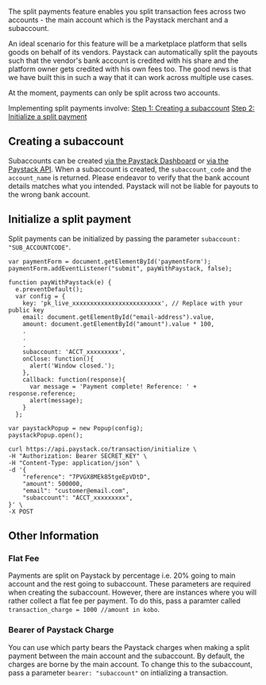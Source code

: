 The split payments feature enables you split transaction fees across two accounts - the main account which is the Paystack merchant and a subaccount.

An ideal scenario for this feature will be a marketplace platform that sells goods on behalf of its vendors. Paystack can automatically split the payouts such that the vendor's bank account is credited with his share and the platform owner gets credited with his own fees too. The good news is that we have built this in such a way that it can work across multiple use cases.

At the moment, payments can only be split across two accounts.

Implementing split payments involve:
[Step 1: Creating a subaccount](https://developers.paystack.co/v2.0/docs/split-payments#section-creating-a-subaccount)
[Step 2: Initialize a split payment](https://developers.paystack.co/v2.0/docs/split-payments#section-initialize-a-split-payment)

## Creating a subaccount
Subaccounts can be created [via the Paystack Dashboard](https://dashboard.paystack.com/#/subaccounts) or [via the Paystack API](https://developers.paystack.co/v1.0/reference#create-subaccount).  When a subaccount is created, the `subaccount_code` and the `account_name` is returned. Please endeavor to verify that the bank account details matches what you intended. Paystack will not be liable for payouts to the wrong bank account.

## Initialize a split payment
Split payments can be initialized by passing the parameter `subaccount: "SUB_ACCOUNTCODE"`.

```
var paymentForm = document.getElementById('paymentForm');
paymentForm.addEventListener("submit", payWithPaystack, false);

function payWithPaystack(e) {  
  e.preventDefault();
  var config = {
    key: 'pk_live_xxxxxxxxxxxxxxxxxxxxxxxxx', // Replace with your public key
    email: document.getElementById("email-address").value,
    amount: document.getElementById("amount").value * 100,
    .
    .
    .
    subaccount: 'ACCT_xxxxxxxxx',
    onClose: function(){
      alert('Window closed.');
    },
    callback: function(response){
      var message = 'Payment complete! Reference: ' + response.reference;
      alert(message);
    }
  };
  
var paystackPopup = new Popup(config);
paystackPopup.open();
```

```
curl https://api.paystack.co/transaction/initialize \
-H "Authorization: Bearer SECRET_KEY" \
-H "Content-Type: application/json" \
-d '{
    "reference": "7PVGX8MEk85tgeEpVDtD", 
    "amount": 500000, 
    "email": "customer@email.com",
    "subaccount": "ACCT_xxxxxxxxx",
}' \
-X POST
```

## Other Information

### Flat Fee	

Payments are split on Paystack by percentage i.e. 20% going to main account and the rest going to subaccount. These parameters are required when creating the subaccount. However, there are instances where you will rather collect a flat fee per payment. To do this, pass a paramter called `transaction_charge = 1000 //amount in kobo`.

### Bearer of Paystack Charge

You can use which party bears the Paystack charges when making a split payment between the main account and the subaccount. By default, the charges are borne by the main account. To change this to the subaccount, pass a parameter `bearer: "subaccount"` on intializing a transaction.
